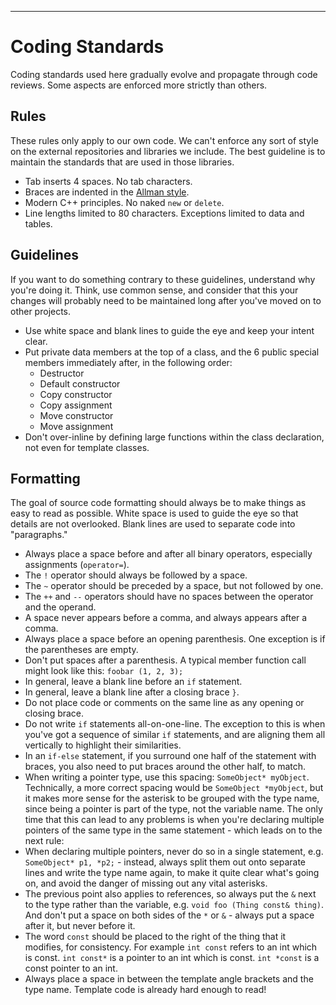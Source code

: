 --------------------------------------------------------------------------------

# Coding Standards

Coding standards used here gradually evolve and propagate through 
code reviews. Some aspects are enforced more strictly than others.

## Rules

These rules only apply to our own code. We can't enforce any sort of 
style on the external repositories and libraries we include. The best
guideline is to maintain the standards that are used in those libraries.

* Tab inserts 4 spaces. No tab characters.
* Braces are indented in the [Allman style][1].
* Modern C++ principles. No naked ```new``` or ```delete```.
* Line lengths limited to 80 characters. Exceptions limited to data and tables.

## Guidelines

If you want to do something contrary to these guidelines, understand
why you're doing it. Think, use common sense, and consider that this
your changes will probably need to be maintained long after you've
moved on to other projects.

* Use white space and blank lines to guide the eye and keep your intent clear.
* Put private data members at the top of a class, and the 6 public special
members immediately after, in the following order:
  * Destructor
  * Default constructor
  * Copy constructor
  * Copy assignment
  * Move constructor
  * Move assignment
* Don't over-inline by defining large functions within the class
declaration, not even for template classes.

## Formatting

The goal of source code formatting should always be to make things as easy to
read as possible. White space is used to guide the eye so that details are not
overlooked. Blank lines are used to separate code into "paragraphs."

* Always place a space before and after all binary operators,
  especially assignments (`operator=`).
* The `!` operator should always be followed by a space.
* The `~` operator should be preceded by a space, but not followed by one.
* The `++` and `--` operators should have no spaces between the operator and
  the operand.
* A space never appears before a comma, and always appears after a comma.
* Always place a space before an opening parenthesis. One exception is if
  the parentheses are empty.
* Don't put spaces after a parenthesis. A typical member function call might
  look like this: `foobar (1, 2, 3);`
* In general, leave a blank line before an `if` statement.
* In general, leave a blank line after a closing brace `}`.
* Do not place code or comments on the same line as any opening or
  closing brace.
* Do not write `if` statements all-on-one-line. The exception to this is when
  you've got a sequence of similar `if` statements, and are aligning them all
  vertically to highlight their similarities.
* In an `if-else` statement, if you surround one half of the statement with
  braces, you also need to put braces around the other half, to match.
* When writing a pointer type, use this spacing: `SomeObject* myObject`.
  Technically, a more correct spacing would be `SomeObject *myObject`, but
  it makes more sense for the asterisk to be grouped with the type name,
  since being a pointer is part of the type, not the variable name. The only
  time that this can lead to any problems is when you're declaring multiple
  pointers of the same type in the same statement - which leads on to the next
  rule:
* When declaring multiple pointers, never do so in a single statement, e.g.
  `SomeObject* p1, *p2;` - instead, always split them out onto separate lines
  and write the type name again, to make it quite clear what's going on, and
  avoid the danger of missing out any vital asterisks.
* The previous point also applies to references, so always put the `&` next to
  the type rather than the variable, e.g. `void foo (Thing const& thing)`. And
  don't put a space on both sides of the `*` or `&` - always put a space after
  it, but never before it.
* The word `const` should be placed to the right of the thing that it modifies,
  for consistency. For example `int const` refers to an int which is const.
  `int const*` is a pointer to an int which is const. `int *const` is a const
  pointer to an int.
* Always place a space in between the template angle brackets and the type
  name. Template code is already hard enough to read!

[1]: http://en.wikipedia.org/wiki/Indent_style#Allman_style
